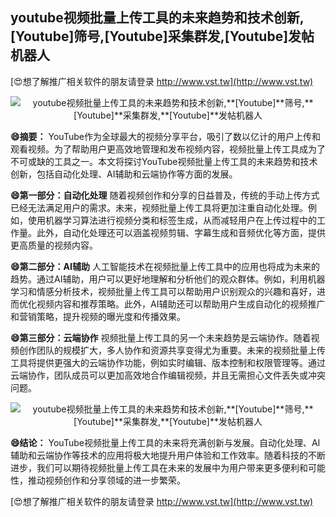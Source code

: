 ## **youtube视频批量上传工具的未来趋势和技术创新,**[Youtube]**筛号,**[Youtube]**采集群发,**[Youtube]**发帖机器人**

[😍想了解推广相关软件的朋友请登录 http://www.vst.tw](http://www.vst.tw)

 <center><img src="https://vst.tw/MP4/tuiguang/png/7.png" alt="youtube视频批量上传工具的未来趋势和技术创新,**[Youtube]**筛号,**[Youtube]**采集群发,**[Youtube]**发帖机器人"></center>

**😄摘要：**
YouTube作为全球最大的视频分享平台，吸引了数以亿计的用户上传和观看视频。为了帮助用户更高效地管理和发布视频内容，视频批量上传工具成为了不可或缺的工具之一。本文将探讨YouTube视频批量上传工具的未来趋势和技术创新，包括自动化处理、AI辅助和云端协作等方面的发展。

**😄第一部分：自动化处理**
随着视频创作和分享的日益普及，传统的手动上传方式已经无法满足用户的需求。未来，视频批量上传工具将更加注重自动化处理。例如，使用机器学习算法进行视频分类和标签生成，从而减轻用户在上传过程中的工作量。此外，自动化处理还可以涵盖视频剪辑、字幕生成和音频优化等方面，提供更高质量的视频内容。

**😄第二部分：AI辅助**
人工智能技术在视频批量上传工具中的应用也将成为未来的趋势。通过AI辅助，用户可以更好地理解和分析他们的观众群体。例如，利用机器学习和情感分析技术，视频批量上传工具可以帮助用户识别观众的兴趣和喜好，进而优化视频内容和推荐策略。此外，AI辅助还可以帮助用户生成自动化的视频推广和营销策略，提升视频的曝光度和传播效果。

**😄第三部分：云端协作**
视频批量上传工具的另一个未来趋势是云端协作。随着视频创作团队的规模扩大，多人协作和资源共享变得尤为重要。未来的视频批量上传工具将提供更强大的云端协作功能，例如实时编辑、版本控制和权限管理等。通过云端协作，团队成员可以更加高效地合作编辑视频，并且无需担心文件丢失或冲突问题。

 <center><img src="https://vst.tw/MP4/tuiguang/png/3.png" alt="youtube视频批量上传工具的未来趋势和技术创新,**[Youtube]**筛号,**[Youtube]**采集群发,**[Youtube]**发帖机器人"></center>

**😄结论：**
YouTube视频批量上传工具的未来将充满创新与发展。自动化处理、AI辅助和云端协作等技术的应用将极大地提升用户体验和工作效率。随着科技的不断进步，我们可以期待视频批量上传工具在未来的发展中为用户带来更多便利和可能性，推动视频创作和分享领域的进一步繁荣。

[😍想了解推广相关软件的朋友请登录 http://www.vst.tw](http://www.vst.tw)



